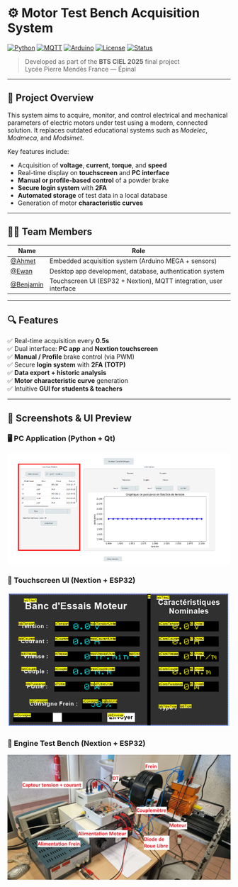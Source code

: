 # ⚙️ Motor Test Bench Acquisition System

[![Python](https://img.shields.io/badge/Python-3.11-blue?logo=python)](https://www.python.org/)
[![MQTT](https://img.shields.io/badge/MQTT-Enabled-purple?logo=eclipse-mosquitto)](https://mqtt.org/)
[![Arduino](https://img.shields.io/badge/Arduino-MEGA-green?logo=arduino)](https://www.arduino.cc/)
[![License](https://img.shields.io/badge/License-Educational-blue)]()
[![Status](https://img.shields.io/badge/Status-Completed-success)]()

> Developed as part of the **BTS CIEL 2025** final project  
> Lycée Pierre Mendès France — Épinal

---

## 🧠 Project Overview

This system aims to acquire, monitor, and control electrical and mechanical parameters of electric motors under test using a modern, connected solution. It replaces outdated educational systems such as *Modelec*, *Modmeca*, and *Modsimet*.

Key features include:

- Acquisition of **voltage**, **current**, **torque**, and **speed**
- Real-time display on **touchscreen** and **PC interface**
- **Manual or profile-based control** of a powder brake
- **Secure login system** with **2FA**
- **Automated storage** of test data in a local database
- Generation of motor **characteristic curves**

---

## 👨‍💻 Team Members

| Name               | Role                                                                                     |
|--------------------|------------------------------------------------------------------------------------------|
| [@Ahmet](https://github.com/afturkel)   | Embedded acquisition system (Arduino MEGA + sensors)                |
| [@Ewan](https://github.com/Narusakagif) | Desktop app development, database, authentication system            |
| [@Benjamin](https://github.com/CND-cyb) | Touchscreen UI (ESP32 + Nextion), MQTT integration, user interface  |

---

## 🔍 Features

✅ Real-time acquisition every **0.5s**  
✅ Dual interface: **PC app** and **Nextion touchscreen**  
✅ **Manual / Profile** brake control (via PWM)  
✅ Secure **login system** with **2FA (TOTP)**  
✅ **Data export + historic analysis**  
✅ **Motor characteristic curve** generation  
✅ Intuitive **GUI for students & teachers**

---

## 📸 Screenshots & UI Preview

### 🖥️ PC Application (Python + Qt)
<img src="images/pc_app_ui.png" alt="PC UI" width="700"/>

### 📱 Touchscreen UI (Nextion + ESP32)
<img src="images/touch_screen_ui.png" alt="Touch UI" width="700"/>

### 🔨 Engine Test Bench (Nextion + ESP32)
<img src="images/engine_bench.png" alt="Engine Motor"/>
